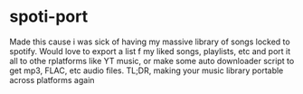 # spoti-port
Made this cause i was sick of having my massive library of songs locked to spotify. Would love to export a list f my liked songs, playlists, etc and port it all to othe rplatforms like YT music, or make some auto downloader script to get mp3, FLAC, etc audio files. TL;DR, making your music library portable across platforms again
